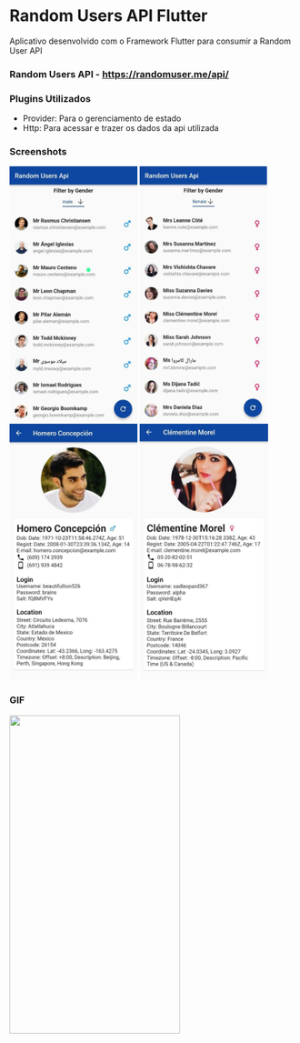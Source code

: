 # Random Users API Flutter

Aplicativo desenvolvido com o Framework Flutter para consumir a Random User API  


### Random Users API - https://randomuser.me/api/

### Plugins Utilizados
- Provider: Para o gerenciamento de estado
- Http: Para acessar e trazer os dados da api utilizada


### Screenshots

<img src="https://github.com/DanylloNascimento/random-userapi_flutter/blob/main/assets/users%20male.jpg" height="450em"> <img src="https://github.com/DanylloNascimento/random-userapi_flutter/blob/main/assets/users%20female.jpg"  height="450em"> <img src="https://github.com/DanylloNascimento/random-userapi_flutter/blob/main/assets/userview%20male.jpg" height="450em"> <img src="https://github.com/DanylloNascimento/random-userapi_flutter/blob/main/assets/userview%20female.jpg" height="450em">

### GIF
<img src="https://github.com/DanylloNascimento/random-userapi_flutter/blob/main/assets/gif.gif" height="560em" width="300" />